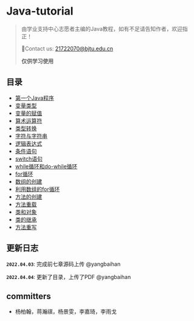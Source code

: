 # Java-tutorial

>由学业支持中心志愿者主编的Java教程，如有不足请告知作者，欢迎指正！
>
>📮Contact us: 21722070@bjtu.edu.cn 
> 
>**仅供学习使用**
> 
> 
## 目录
* [第一个Java程序](https://github.com/BJTU-ASC/Java-tutorial/blob/main/Source%20code/HelloWorld.java)
* [变量类型](https://github.com/BJTU-ASC/Java-tutorial/blob/main/Source%20code/Section2_1.java)
* [变量的赋值](https://github.com/BJTU-ASC/Java-tutorial/blob/main/Source%20code/Section2_2.java)
* [算术运算符](https://github.com/BJTU-ASC/Java-tutorial/blob/main/Source%20code/Section2_3.java)
* [类型转换](https://github.com/BJTU-ASC/Java-tutorial/blob/main/Source%20code/Section2_4.java)
* [字符与字符串](https://github.com/BJTU-ASC/Java-tutorial/blob/main/Source%20code/Section2_5.java)
* [逻辑表达式](https://github.com/BJTU-ASC/Java-tutorial/blob/main/Source%20code/Section3_1.java)
* [条件语句](https://github.com/BJTU-ASC/Java-tutorial/blob/main/Source%20code/Section3_2.java)
* [switch语句](https://github.com/BJTU-ASC/Java-tutorial/blob/main/Source%20code/Section3_3.java)
* [while循环和do-while循环](https://github.com/BJTU-ASC/Java-tutorial/blob/main/Source%20code/Section4_1.java)
* [for循环](https://github.com/BJTU-ASC/Java-tutorial/blob/main/Source%20code/Section4_2.java)
* [数组的创建](https://github.com/BJTU-ASC/Java-tutorial/blob/main/Source%20code/Section5_1.java)
* [利用数组的for循环](https://github.com/BJTU-ASC/Java-tutorial/blob/main/Source%20code/Section5_2.java)
* [方法的创建](https://github.com/BJTU-ASC/Java-tutorial/blob/main/Source%20code/Section6_1.java)
* [方法重载](https://github.com/BJTU-ASC/Java-tutorial/blob/main/Source%20code/Section6_2.java)
* [类和对象](https://github.com/BJTU-ASC/Java-tutorial/blob/main/Source%20code/Section7_1_1_Dog.java)
* [类的继承](https://github.com/BJTU-ASC/Java-tutorial/blob/main/Source%20code/Section7_2_1_Animal.java)
* [方法重写](https://github.com/BJTU-ASC/Java-tutorial/blob/main/Source%20code/Section7_3_1_Animal.java)


## 更新日志

**`2022.04.03`**: 完成前七章源码上传 @yangbaihan

**`2022.04.04`**: 更新了目录，上传了PDF @yangbaihan


## committers

* 杨柏翰，蒋瀚祺，杨景雯，李嘉琦，李雨戈
